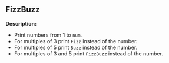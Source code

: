 ## FizzBuzz

**Description:**
- Print numbers from 1 to `num`. 
- For multiples of 3 print `Fizz` instead of the number.
- For multiples of 5 print `Buzz` instead of the number.
- For multiples of 3 and 5 print `FizzBuzz` instead of the number.